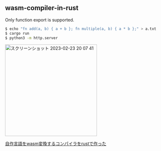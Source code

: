 ## wasm-compiler-in-rust

Only function export is supported.

```sh
$ echo "fn add(a, b) { a + b }; fn multiple(a, b) { a * b };" > a.txt
$ cargo run
$ python3 -m http.server
```


<img width="300" alt="スクリーンショット 2023-02-23 20 07 41" src="https://user-images.githubusercontent.com/38310693/222907563-e534e340-80b0-494e-8401-dbd3a7c65be3.png">


[自作言語をwasm変換するコンパイラをrustで作った](https://karamaru-alpha.com/posts/4/)
